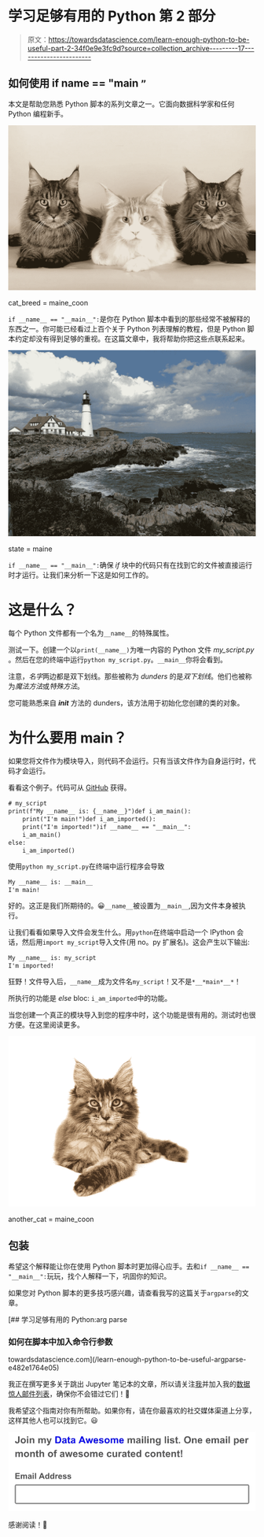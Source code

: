 # 学习足够有用的 Python 第 2 部分

> 原文：<https://towardsdatascience.com/learn-enough-python-to-be-useful-part-2-34f0e9e3fc9d?source=collection_archive---------17----------------------->

## 如何使用 if __name__ == "__main__ `”`

本文是帮助您熟悉 Python 脚本的系列文章之一。它面向数据科学家和任何 Python 编程新手。

![](img/6696acd6dc996ca852e1ddffbf956b1b.png)

cat_breed = maine_coon

`if __name__ == "__main__":`是你在 Python 脚本中看到的那些经常不被解释的东西之一。你可能已经看过上百个关于 Python 列表理解的教程，但是 Python 脚本约定却没有得到足够的重视。在这篇文章中，我将帮助你把这些点联系起来。

![](img/679a88a46dfc3899ecd3311371a9eed3.png)

state = maine

`if __name__ == "__main__":`确保 *if* 块中的代码只有在找到它的文件被直接运行时才运行。让我们来分析一下这是如何工作的。

# 这是什么？

每个 Python 文件都有一个名为`__name__`的特殊属性。

测试一下。创建一个以`print(__name__)`为唯一内容的 Python 文件 *my_script.py* 。然后在您的终端中运行`python my_script.py`。`__main__`你将会看到。

注意，*名字*两边都是双下划线。那些被称为 *dunders* 的是*双下划线*。他们也被称为*魔法方法*或*特殊方法*。

您可能熟悉来自 *__init__* 方法的 dunders，该方法用于初始化您创建的类的对象。

# 为什么要用 __main__？

如果您将文件作为模块导入，则代码不会运行。只有当该文件作为自身运行时，代码才会运行。

看看这个例子。代码可从 [GitHub](https://github.com/discdiver/name-equals-main) 获得。

```
# my_script
print(f"My __name__ is: {__name__}")def i_am_main():
    print("I'm main!")def i_am_imported():
    print("I'm imported!")if __name__ == "__main__":
    i_am_main()
else:
    i_am_imported()
```

使用`python my_script.py`在终端中运行程序会导致

```
My __name__ is: __main__
I'm main!
```

好的。这正是我们所期待的。😀`__name__`被设置为`__main__`,因为文件本身被执行。

让我们看看如果导入文件会发生什么。用`python`在终端中启动一个 IPython 会话，然后用`import my_script`导入文件(用 no。py 扩展名)。这会产生以下输出:

```
My __name__ is: my_script
I'm imported!
```

狂野！文件导入后，`__name__`成为文件名`my_script`！又不是`*__*main*__*`！

所执行的功能是 *else* bloc: `i_am_imported`中的功能。

当您创建一个真正的模块导入到您的程序中时，这个功能是很有用的。测试时也很方便。在这里阅读更多。

![](img/e1c84c220828b08d6cf0564ffd37ef64.png)

another_cat = maine_coon

## 包装

希望这个解释能让你在使用 Python 脚本时更加得心应手。去和`if __name__ == "__main__":`玩玩，找个人解释一下，巩固你的知识。

如果您对 Python 脚本的更多技巧感兴趣，请查看我写的这篇关于`argparse`的文章。

[](/learn-enough-python-to-be-useful-argparse-e482e1764e05) [## 学习足够有用的 Python:arg parse

### 如何在脚本中加入命令行参数

towardsdatascience.com](/learn-enough-python-to-be-useful-argparse-e482e1764e05) 

我正在撰写更多关于跳出 Jupyter 笔记本的文章，所以请关注[我](https://medium.com/@jeffhale)并加入我的[数据惊人邮件列表](https://dataawesome.com)，确保你不会错过它们！🎉

我希望这个指南对你有所帮助。如果你有，请在你最喜欢的社交媒体渠道上分享，这样其他人也可以找到它。😃

[![](img/ba32af1aa267917812a85c401d1f7d29.png)](https://dataawesome.com)

感谢阅读！👏